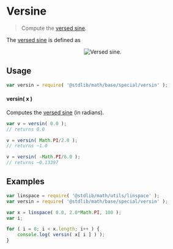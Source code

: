 # Versine

> Compute the [versed sine][versed-sine].


<section class="intro">

The [versed sine][versed-sine] is defined as

<!-- <equation class="equation" label="eq:versine" align="center" raw="\operatorname{versin}(\theta) = 1 - \cos \theta" alt="Versed sine."> -->

<div class="equation" align="center" data-raw-text="\operatorname{versin}(\theta) = 1 - \cos \theta" data-equation="eq:versine">
    <img src="" alt="Versed sine.">
    <br>
</div>

<!-- </equation> -->

</section>

<!-- /.intro -->


<section class="usage">

## Usage

``` javascript
var versin = require( '@stdlib/math/base/special/versin' );
```

#### versin( x )

Computes the [versed sine][versed-sine] (in radians).

``` javascript
var v = versin( 0.0 );
// returns 0.0

v = versin( Math.PI/2.0 );
// returns ~1.0

v = versin( -Math.PI/6.0 );
// returns ~0.13397
```

</section>

<!-- /.usage -->


<section class="examples">

## Examples

``` javascript
var linspace = require( '@stdlib/math/utils/linspace' );
var versin = require( '@stdlib/math/base/special/versin' );

var x = linspace( 0.0, 2.0*Math.PI, 100 );
var i;

for ( i = 0; i < x.length; i++ ) {
    console.log( versin( x[ i ] ) );
}
```

</section>

<!-- /.examples -->


<section class="links">

[versed-sine]: https://en.wikipedia.org/wiki/Versine

</section>

<!-- /.links -->
